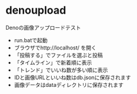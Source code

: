 # denoupload

Denoの画像アップロードテスト
* run.batで起動
* ブラウザでhttp://localhost/ を開く
* 「投稿する」でファイルを選ぶと投稿
* 「タイムライン」で新着順に表示
* 「トレンド」でいいね数が多い順に表示
* IDと画像URLといいね数はdb.jsonに保存されます
* 画像データはdataディレクトリに保存されます
